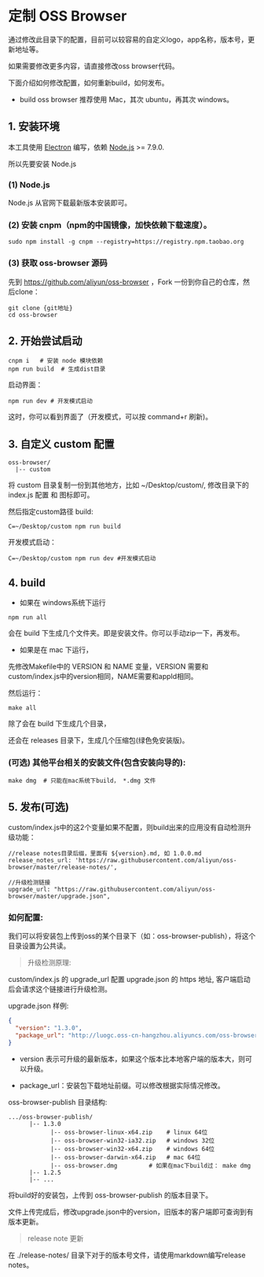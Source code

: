 # 定制 OSS Browser

通过修改此目录下的配置，目前可以较容易的自定义logo，app名称，版本号，更新地址等。

如果需要修改更多内容，请直接修改oss browser代码。

下面介绍如何修改配置，如何重新build，如何发布。

* build oss browser 推荐使用 Mac，其次 ubuntu，再其次 windows。

## 1. 安装环境

本工具使用 [Electron](https://electron.atom.io/) 编写，依赖 [Node.js](https://nodejs.org) >= 7.9.0.

所以先要安装 Node.js

### (1) Node.js

Node.js 从官网下载最新版本安装即可。

### (2) 安装 cnpm（npm的中国镜像，加快依赖下载速度）。

```
sudo npm install -g cnpm --registry=https://registry.npm.taobao.org
```

### (3) 获取 oss-browser 源码

先到 https://github.com/aliyun/oss-browser ，Fork 一份到你自己的仓库，然后clone：

```
git clone {git地址}
cd oss-browser
```


## 2. 开始尝试启动

```
cnpm i   # 安装 node 模块依赖
npm run build  # 生成dist目录
```

启动界面：
```
npm run dev # 开发模式启动
```

这时，你可以看到界面了（开发模式，可以按 command+r 刷新)。


## 3. 自定义 custom 配置


```
oss-browser/
  |-- custom
```

将 custom 目录复制一份到其他地方，比如 ~/Desktop/custom/,
修改目录下的 index.js 配置 和 图标即可。


然后指定custom路径 build:
```
C=~/Desktop/custom npm run build
```

开发模式启动：
```
C=~/Desktop/custom npm run dev #开发模式启动
```

## 4. build

* 如果在 windows系统下运行

```
npm run all
```
会在 build 下生成几个文件夹。即是安装文件。你可以手动zip一下，再发布。


* 如果是在 mac 下运行，

先修改Makefile中的 VERSION 和 NAME 变量，VERSION 需要和 custom/index.js中的version相同，NAME需要和appId相同。

然后运行：

```
make all
```
除了会在 build 下生成几个目录，

还会在 releases 目录下，生成几个压缩包(绿色免安装版)。



### (可选) 其他平台相关的安装文件(包含安装向导的):

```
make dmg  # 只能在mac系统下build， *.dmg 文件
```



## 5. 发布(可选)

custom/index.js中的这2个变量如果不配置，则build出来的应用没有自动检测升级功能：
```
//release notes目录后缀，里面有 ${version}.md, 如 1.0.0.md
release_notes_url: 'https://raw.githubusercontent.com/aliyun/oss-browser/master/release-notes/',

//升级检测链接
upgrade_url: "https://raw.githubusercontent.com/aliyun/oss-browser/master/upgrade.json",
```


### 如何配置:

我们可以将安装包上传到oss的某个目录下（如：oss-browser-publish），将这个目录设置为公共读。

> 升级检测原理:

custom/index.js 的 upgrade_url 配置 upgrade.json 的 https 地址, 客户端启动后会请求这个链接进行升级检测。

upgrade.json 样例:

```json
{
  "version": "1.3.0",
  "package_url": "http://luogc.oss-cn-hangzhou.aliyuncs.com/oss-browser-publish/"
}
```

* version 表示可升级的最新版本，如果这个版本比本地客户端的版本大，则可以升级。

* package_url：安装包下载地址前缀。可以修改根据实际情况修改。


oss-browser-publish 目录结构:
```
.../oss-browser-publish/
      |-- 1.3.0
            |-- oss-browser-linux-x64.zip    # linux 64位
            |-- oss-browser-win32-ia32.zip   # windows 32位
            |-- oss-browser-win32-x64.zip    # windows 64位
            |-- oss-browser-darwin-x64.zip   # mac 64位
            |-- oss-browser.dmg         # 如果在mac下build过： make dmg
      |-- 1.2.5
      |-- ...
```


将build好的安装包，上传到 oss-browser-publish 的版本目录下。

文件上传完成后，修改upgrade.json中的version，旧版本的客户端即可查询到有版本更新。


> release note 更新

在 ./release-notes/ 目录下对于的版本号文件，请使用markdown编写release notes。
